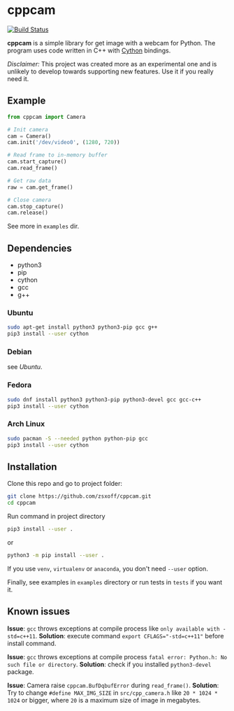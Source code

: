 # cppcam

[![Build Status](https://travis-ci.org/zsxoff/cppcam.svg?branch=master)](https://travis-ci.org/zsxoff/cppcam)

**cppcam** is a simple library for get image with a webcam for Python. The program uses code written in C++ with [Cython](https://cython.org/) bindings.

*Disclaimer:* This project was created more as an experimental one and is unlikely to develop towards supporting new features. Use it if you really need it.

## Example

```python
from cppcam import Camera

# Init camera
cam = Camera()
cam.init('/dev/video0', (1280, 720))

# Read frame to in-memory buffer
cam.start_capture()
cam.read_frame()

# Get raw data
raw = cam.get_frame()

# Close camera
cam.stop_capture()
cam.release()
```

See more in `examples` dir.

## Dependencies

* python3
* pip
* cython
* gcc
* g++

### Ubuntu

```bash
sudo apt-get install python3 python3-pip gcc g++
pip3 install --user cython
```

### Debian

see *Ubuntu*.

### Fedora

```bash
sudo dnf install python3 python3-pip python3-devel gcc gcc-c++
pip3 install --user cython
```

### Arch Linux

```bash
sudo pacman -S --needed python python-pip gcc
pip3 install --user cython
```

## **Installation**

Clone this repo and go to project folder:

```bash
git clone https://github.com/zsxoff/cppcam.git
cd cppcam
```

Run command in project directory

```bash
pip3 install --user .
```

or

```bash
python3 -m pip install --user .
```

If you use `venv`, `virtualenv` or `anaconda`, you don't need `--user` option.

Finally, see examples in `examples` directory or run tests in `tests` if you want it.

## **Known issues**

**Issue**: `gcc` throws exceptions at compile process like `only available with -std=c++11`.
**Solution**: execute command `export CFLAGS="-std=c++11"` before install command.

**Issue**: `gcc` throws exceptions at compile process `fatal error: Python.h: No such file or directory`.
**Solution**: check if you installed `python3-devel` package.

**Issue**: Camera raise `cppcam.BufDqbufError` during `read_frame()`.
**Solution**: Try to change `#define MAX_IMG_SIZE` in `src/cpp_camera.h` like `20 * 1024 * 1024` or bigger, where `20` is a maximum size of image in megabytes.
